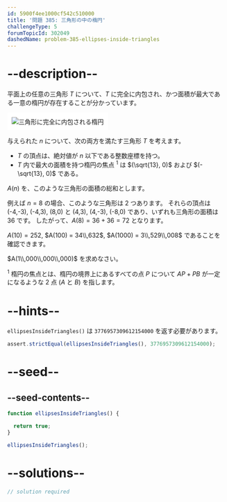 ```yaml
---
id: 5900f4ee1000cf542c510000
title: '問題 385: 三角形の中の楕円'
challengeType: 5
forumTopicId: 302049
dashedName: problem-385-ellipses-inside-triangles
---
```


# --description--

平面上の任意の三角形 $T$ について、$T$ に完全に内包され、かつ面積が最大である一意の楕円が存在することが分かっています。

<img class="img-responsive center-block" alt="三角形に完全に内包される楕円" src="https://cdn.freecodecamp.org/curriculum/project-euler/ellipses-inside-triangles.png" style="background-color: white; padding: 10px;" />

与えられた $n$ について、次の両方を満たす三角形 $T$ を考えます。

-   $T$ の頂点は、絶対値が $n$ 以下である整数座標を持つ。
-   $T$ 内で最大の面積を持つ楕円の焦点 <sup>1</sup> は $(\sqrt{13}, 0)$ および $(-\sqrt{13}, 0)$ である。

$A(n)$ を、このような三角形の面積の総和とします。

例えば $n = 8$ の場合、このような三角形は 2 つあります。 それらの頂点は (-4,-3), (-4,3), (8,0) と (4,3), (4,-3), (-8,0) であり、いずれも三角形の面積は 36 です。 したがって、$A(8) = 36 + 36 = 72$ となります。

$A(10) = 252$, $A(100) = 34\\,632$, $A(1000) = 3\\,529\\,008$ であることを確認できます。

$A(1\\,000\\,000\\,000)$ を求めなさい。

<sup>1</sup> 楕円の焦点とは、楕円の境界上にあるすべての点 $P$ について $AP + PB$ が一定になるような 2 点 ($A$ と $B$) を指します。

# --hints--

`ellipsesInsideTriangles()` は `3776957309612154000` を返す必要があります。

```js
assert.strictEqual(ellipsesInsideTriangles(), 3776957309612154000);
```

# --seed--

## --seed-contents--

```js
function ellipsesInsideTriangles() {

  return true;
}

ellipsesInsideTriangles();
```

# --solutions--

```js
// solution required
```
